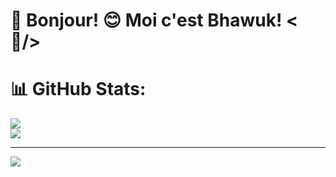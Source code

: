 # 💫 Bonjour! 😊 Moi c'est Bhawuk! <🤠/>


# 📊 GitHub Stats:
![](https://github-readme-streak-stats.herokuapp.com/?user=geeky-bhawuk-arora&theme=default_repocard&hide_border=false)<br/>
![](https://github-readme-stats.vercel.app/api/top-langs/?username=geeky-bhawuk-arora&theme=default_repocard&hide_border=false&include_all_commits=true&count_private=true&layout=compact)

---
[![](https://visitcount.itsvg.in/api?id=geeky-bhawuk-arora&icon=0&color=0)](https://visitcount.itsvg.in)

